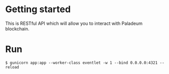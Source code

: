 # Getting started

This is RESTful API which will allow you to interact with Paladeum blockchain.

# Run

```
$ gunicorn app:app --worker-class eventlet -w 1 --bind 0.0.0.0:4321 --reload
```
